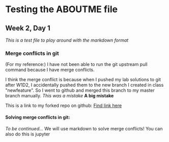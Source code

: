 # Testing the ABOUTME file
## Week 2, Day 1

*This is a test file to play around with the markdown format*

### Merge conflicts in git

(For my reference:) I have not been able to run the git upstream pull command because I have merge conflicts. 

I think the merge conflict is because when I pushed my lab solutions to git after W1D2, I accidentally pushed them to the new branch I created in class "newfeature". So I went to github and merged this branch to my master branch manually. 
*This was a mistake* 
**A big mistake**

This is a link to my forked repo on github:
[Find link here](https://github.com/ksaslow/data-pt-ber-08-20)

#### Solving merge conflicts in git:

*To be continued...* 
We will use markdown to solve merge conflicts! You can also do this is jupyter


